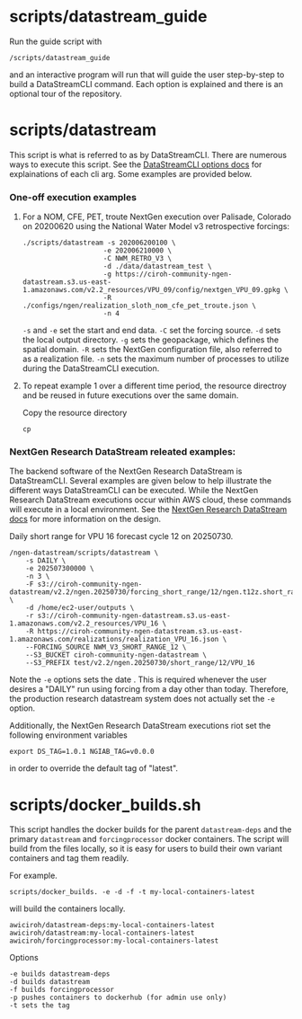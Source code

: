 # scripts/datastream_guide
Run the guide script with
```
/scripts/datastream_guide
```
and an interactive program will run that will guide the user step-by-step to build a DataStreamCLI command. Each option is explained and there is an optional tour of the repository.

# scripts/datastream
This script is what is referred to as by DataStreamCLI. There are numerous ways to execute this script. See the [DataStreamCLI options docs](https://github.com/CIROH-UA/ngen-datastream/blob/main/docs/DATASTREAM_OPTIONS.md) for explainations of each cli arg. Some examples are provided below.

### One-off execution examples
1.
    For a NOM, CFE, PET, troute NextGen execution over Palisade, Colorado on 20200620 using the National Water Model v3 retrospective forcings:
    ```
    ./scripts/datastream -s 202006200100 \
                        -e 202006210000 \
                        -C NWM_RETRO_V3 \
                        -d ./data/datastream_test \
                        -g https://ciroh-community-ngen-datastream.s3.us-east-1.amazonaws.com/v2.2_resources/VPU_09/config/nextgen_VPU_09.gpkg \
                        -R ./configs/ngen/realization_sloth_nom_cfe_pet_troute.json \
                        -n 4
    ```
    `-s` and `-e` set the start and end data. `-C` set the forcing source. `-d` sets the local output directory. `-g` sets the geopackage, which defines the spatial domain. `-R` sets the NextGen configuration file, also referred to as a realization file. `-n` sets the maximum number of processes to utilize during the DataStreamCLI execution.

2.
    To repeat example 1 over a different time period, the resource directroy and be reused in future executions over the same domain.

    Copy the resource directory
    ```
    cp 
    ```

### NextGen Research DataStream releated examples:
The backend software of the NextGen Research DataStream is DataStreamCLI. Several examples are given below to help illustrate the different ways DataStreamCLI can be executed. While the NextGen Research DataStream executions occur within AWS cloud, these commands will execute in a local environment. See the [NextGen Research DataStream docs](https://github.com/CIROH-UA/ngen-datastream/tree/main/research_datastream) for more information on the design.

Daily short range for VPU 16 forecast cycle 12 on 20250730. 
```
/ngen-datastream/scripts/datastream \
    -s DAILY \
    -e 202507300000 \
    -n 3 \
    -F s3://ciroh-community-ngen-datastream/v2.2/ngen.20250730/forcing_short_range/12/ngen.t12z.short_range.forcing.f001_f018.VPU_16.nc \
    -d /home/ec2-user/outputs \
    -r s3://ciroh-community-ngen-datastream.s3.us-east-1.amazonaws.com/v2.2_resources/VPU_16 \
    -R https://ciroh-community-ngen-datastream.s3.us-east-1.amazonaws.com/realizations/realization_VPU_16.json \
    --FORCING_SOURCE NWM_V3_SHORT_RANGE_12 \
    --S3_BUCKET ciroh-community-ngen-datastream \
    --S3_PREFIX test/v2.2/ngen.20250730/short_range/12/VPU_16
```

Note the `-e` options sets the date . This is required whenever the user desires a "DAILY" run using forcing from a day other than today. Therefore, the production research datastream system does not actually set the `-e` option.

Additionally, the NextGen Research DataStream executions riot set the following environment variables
```
export DS_TAG=1.0.1 NGIAB_TAG=v0.0.0
```
in order to override the default tag of "latest". 

# scripts/docker_builds.sh
This script handles the docker builds for the parent `datastream-deps` and the primary `datastream` and `forcingprocessor` docker containers. The script will build from the files locally, so it is easy for users to build their own variant containers and tag them readily. 

For example.
```
scripts/docker_builds. -e -d -f -t my-local-containers-latest
```

will build the containers locally.

```
awiciroh/datastream-deps:my-local-containers-latest
awiciroh/datastream:my-local-containers-latest
awiciroh/forcingprocessor:my-local-containers-latest
```

Options
```
-e builds datastream-deps
-d builds datastream
-f builds forcingprocessor
-p pushes containers to dockerhub (for admin use only)
-t sets the tag
```